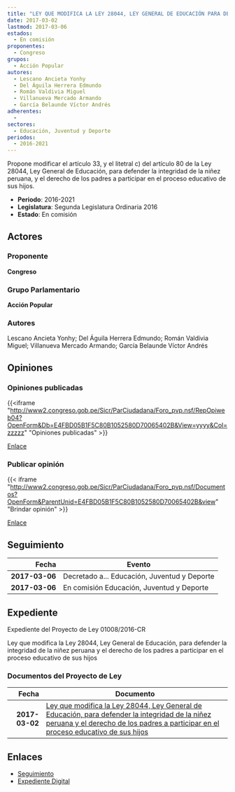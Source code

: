 ```yaml
---
title: "LEY QUE MODIFICA LA LEY 28044, LEY GENERAL DE EDUCACIÓN PARA DEFENDER LA INTEGRIDAD DE LA NIÑEZ PERUANA, Y EL DERECHO DE LOS PADRES A PARTICIPAR EN EL PROCESO EDUCATIVO DE SUS HIJOS"
date: 2017-03-02
lastmod: 2017-03-06
estados: 
  - En comisión
proponentes: 
  - Congreso
grupos: 
  - Acción Popular
autores: 
  - Lescano Ancieta Yonhy
  - Del Águila Herrera Edmundo
  - Román Valdivia Miguel
  - Villanueva Mercado Armando
  - García Belaunde Víctor Andrés
adherentes: 
  - 
sectores: 
  - Educación, Juventud y Deporte
periodos: 
  - 2016-2021
---
```


Propone modificar el artículo 33, y el litetral c) del artículo 80 de la Ley 28044, Ley General de Educación, para defender la integridad de la niñez peruana, y el derecho de los padres a participar en el proceso educativo de sus hijos.

- **Periodo**: 2016-2021
- **Legislatura**: Segunda Legislatura Ordinaria 2016
- **Estado**: En comisión

## Actores

### Proponente

**Congreso**

### Grupo Parlamentario

**Acción Popular**

### Autores

Lescano Ancieta Yonhy; Del Águila Herrera Edmundo; Román Valdivia Miguel; Villanueva Mercado Armando; García Belaunde Víctor Andrés


## Opiniones

### Opiniones publicadas

{{<iframe "http://www2.congreso.gob.pe/Sicr/ParCiudadana/Foro_pvp.nsf/RepOpiweb04?OpenForm&Db=E4FBD05B1F5C80B1052580D70065402B&View=yyyy&Col=zzzzz" "Opiniones publicadas" >}}

[Enlace](http://www2.congreso.gob.pe/Sicr/ParCiudadana/Foro_pvp.nsf/RepOpiweb04?OpenForm&Db=E4FBD05B1F5C80B1052580D70065402B&View=yyyy&Col=zzzzz)
### Publicar opinión

{{< iframe "http://www2.congreso.gob.pe/Sicr/ParCiudadana/Foro_pvp.nsf/Documentos?OpenForm&ParentUnid=E4FBD05B1F5C80B1052580D70065402B&view" "Brindar opinión" >}}

[Enlace](http://www2.congreso.gob.pe/Sicr/ParCiudadana/Foro_pvp.nsf/Documentos?OpenForm&ParentUnid=E4FBD05B1F5C80B1052580D70065402B&view)

## Seguimiento

| Fecha | Evento |
|------:|--------|
| **2017-03-06** | Decretado a... Educación, Juventud y Deporte|
| **2017-03-06** | En comisión Educación, Juventud y Deporte|


## Expediente

Expediente del Proyecto de Ley 01008/2016-CR

Ley que modifica la Ley 28044, Ley General de Educación, para defender la integridad de la niñez peruana y el derecho de los padres a participar en el proceso educativo de sus hijos


### Documentos del Proyecto de Ley

| Fecha | Documento |
|------:|--------|
| **2017-03-02** | [Ley que modifica la Ley 28044, Ley General de Educación, para defender la integridad de la niñez peruana y el derecho de los padres a participar en el proceso educativo de sus hijos](http://www.leyes.congreso.gob.pe/Documentos/2016_2021/Proyectos_de_Ley_y_de_Resoluciones_Legislativas/PL0100820170302..pdf) |

## Enlaces 

- [Seguimiento](http://www2.congreso.gob.pehttp://www2.congreso.gob.pe/Sicr/TraDocEstProc/CLProLey2016.nsf/f7fff46988ca05b1052578e100829cc7/cb9e6ecb9392545d052580d700668dbf?OpenDocument)
- [Expediente Digital](http://www2.congreso.gob.pehttp://www2.congreso.gob.pe/Sicr/TraDocEstProc/CLProLey2016.nsf/f7fff46988ca05b1052578e100829cc7/cb9e6ecb9392545d052580d700668dbf?OpenDocument&Click=05257FB7005EB655.eb71d0cf91d8294e05256cdf006b5706/$Body/0.1C6C)
